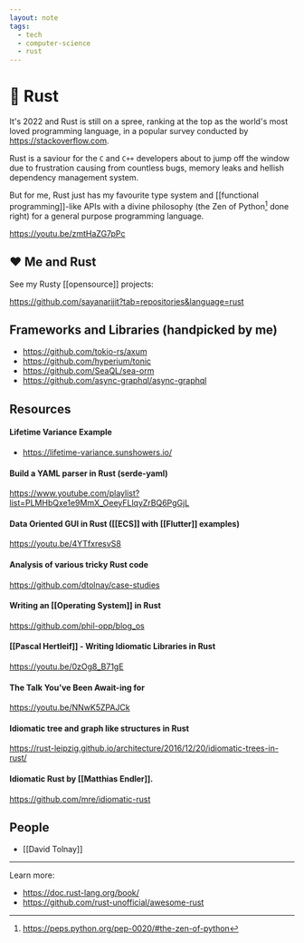 ```yaml
---
layout: note
tags:
  - tech
  - computer-science
  - rust
---
```


# 🦀 Rust

It's 2022 and Rust is still on a spree, ranking at the top as the world's most loved programming language, in a popular survey conducted by https://stackoverflow.com.

Rust is a saviour for the `C` and `C++` developers about to jump off the window due to frustration causing from countless bugs, memory leaks and hellish dependency management system.

But for me, Rust just has my favourite type system and [[functional programming]]-like APIs with a divine philosophy (the Zen of Python[^1] done right) for a general purpose programming language.

https://youtu.be/zmtHaZG7pPc

## ❤️ Me and Rust

See my Rusty [[opensource]] projects:

https://github.com/sayanarijit?tab=repositories&language=rust

## Frameworks and Libraries (handpicked by me)

- https://github.com/tokio-rs/axum
- https://github.com/hyperium/tonic
- https://github.com/SeaQL/sea-orm
- https://github.com/async-graphql/async-graphql

## Resources

#### Lifetime Variance Example

- https://lifetime-variance.sunshowers.io/

#### Build a YAML parser in Rust (serde-yaml)

https://www.youtube.com/playlist?list=PLMHbQxe1e9MmX_OeeyFLlqyZrBQ6PgGjL

#### Data Oriented GUI in Rust ([[ECS]] with [[Flutter]] examples)

https://youtu.be/4YTfxresvS8

#### Analysis of various tricky Rust code

https://github.com/dtolnay/case-studies

#### Writing an [[Operating System]] in Rust

https://github.com/phil-opp/blog_os

#### [[Pascal Hertleif]] - Writing Idiomatic Libraries in Rust

https://youtu.be/0zOg8_B71gE

#### The Talk You've Been Await-ing for

https://youtu.be/NNwK5ZPAJCk

#### Idiomatic tree and graph like structures in Rust

https://rust-leipzig.github.io/architecture/2016/12/20/idiomatic-trees-in-rust/

#### Idiomatic Rust by [[Matthias Endler]].

https://github.com/mre/idiomatic-rust

## People

- [[David Tolnay]]

---

Learn more:

- https://doc.rust-lang.org/book/
- https://github.com/rust-unofficial/awesome-rust

[^1]: https://peps.python.org/pep-0020/#the-zen-of-python
